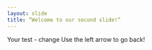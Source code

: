```yaml
---
layout: slide
title: “Welcome to our second slide!”
---
```

Your test - change
Use the left arrow to go back!
